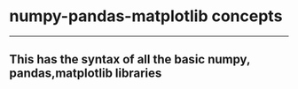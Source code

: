 # numpy-pandas-matplotlib concepts
-------------------------------------------------------------------------------------------------------------------------------------------------------------------------------------
## This has the syntax of all the basic numpy, pandas,matplotlib libraries
